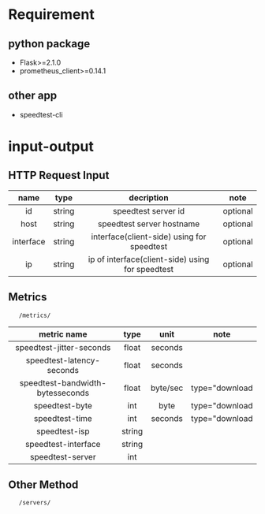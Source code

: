 
# Requirement

## python package

* Flask>=2.1.0
* prometheus_client>=0.14.1

## other app

* speedtest-cli

# input-output

## HTTP Request Input

| name       | type   | decription                                        | note     |
|:----------:|:------:|:-------------------------------------------------:|:--------:|
| id         | string | speedtest server id                               | optional |
| host       | string | speedtest server hostname                         | optional |
| interface  | string | interface(client-side) using for speedtest        | optional |
| ip         | string | ip of interface(client-side) using for speedtest  | optional |

## Metrics

```url
   /metrics/
```

| metric name                      | type   | unit     | note                     |
|:--------------------------------:|:------:|:--------:|:------------------------:|
| speedtest-jitter-seconds         | float  | seconds  |                          |
| speedtest-latency-seconds        | float  | seconds  |                          |
| speedtest-bandwidth-bytesseconds | float  | byte/sec | type="download|upload"   |
| speedtest-byte                   | int    | byte     | type="download|upload"   |
| speedtest-time                   | int    | seconds  | type="download|upload"   |
| speedtest-isp                    | string |          |                          |
| speedtest-interface              | string |          |                          |
| speedtest-server                 | int    |          |                          |

## Other Method

```url
   /servers/
```
